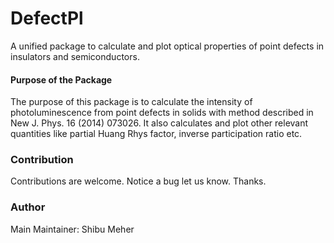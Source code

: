 # DefectPl
A unified package to calculate and plot optical properties of point defects in insulators and semiconductors.

#### Purpose of the Package
The purpose of this package is to calculate the intensity of photoluminescence from point defects in solids with method described in New J. Phys. 16 (2014) 073026. It also calculates and plot other relevant quantities like partial Huang Rhys factor, inverse participation ratio etc.

### Contribution
Contributions are welcome.
Notice a bug let us know. Thanks.

### Author
Main Maintainer: Shibu Meher
